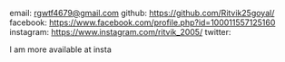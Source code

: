 email: rgwtf4679@gmail.com
github: https://github.com/Ritvik25goyal/
facebook: https://www.facebook.com/profile.php?id=100011557125160
instagram: https://www.instagram.com/ritvik_2005/
twitter: 

I am more available at insta

